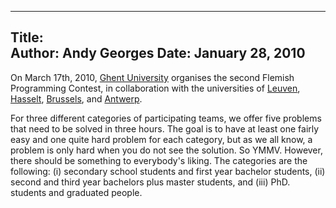 -----
Title:  
Author: Andy Georges
Date: January 28, 2010
-----







On March 17th, 2010, [Ghent University](http://www.ugent.be/) organises
the second Flemish Programming Contest, in collaboration with the
universities of [Leuven](http://kuleuven.ac.be/),
[Hasselt](http://www.uhasselt.be/), [Brussels](http://www.vub.ac.be/),
and [Antwerp](http://www.ua.ac.be/).


For three different categories of participating teams, we offer five
problems that need to be solved in three hours. The goal is to have at
least one fairly easy and one quite hard problem for each category, but
as we all know, a problem is only hard when you do not see the solution.
So YMMV. However, there should be something to everybody's liking. The
categories are the following: (i) secondary school students and first
year bachelor students, (ii) second and third year bachelors plus master
students, and (iii) PhD. students and graduated people.




